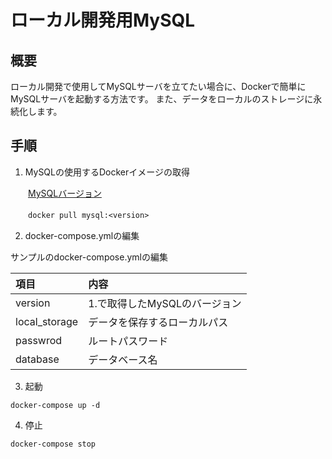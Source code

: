 # ローカル開発用MySQL

## 概要

ローカル開発で使用してMySQLサーバを立てたい場合に、Dockerで簡単にMySQLサーバを起動する方法です。
また、データをローカルのストレージに永続化します。

## 手順

1. MySQLの使用するDockerイメージの取得

　　[MySQLバージョン](https://hub.docker.com/_/mysql)

  　　`docker pull mysql:<version>`

2. docker-compose.ymlの編集

  サンプルのdocker-compose.ymlの編集

  |項目|内容|
  |:---|:--|
  |version|1.で取得したMySQLのバージョン|
  |local_storage|データを保存するローカルパス|
  |passwrod|ルートパスワード|
  |database|データベース名|

3. 起動

  `docker-compose up -d`

4. 停止

  `docker-compose stop`
